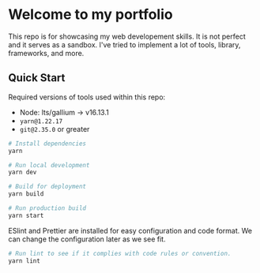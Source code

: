 # Welcome to my portfolio

This repo is for showcasing my web developement skills. It is not perfect and it serves as a sandbox. I've tried to implement a lot of tools, library, frameworks, and more.

## Quick Start

Required versions of tools used within this repo:

- Node: lts/gallium -> v16.13.1
- `yarn@1.22.17`
- `git@2.35.0` or greater

```sh
# Install dependencies
yarn

# Run local development
yarn dev

# Build for deployment
yarn build

# Run production build
yarn start
```

ESlint and Prettier are installed for easy configuration and code format. We can change the configuration later as we see fit.

```sh
# Run lint to see if it complies with code rules or convention.
yarn lint
```
